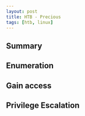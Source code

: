 ```yaml
---
layout: post
title: HTB - Precious
tags: [htb, linux]
---
```


## Summary

## Enumeration

## Gain access

## Privilege Escalation
